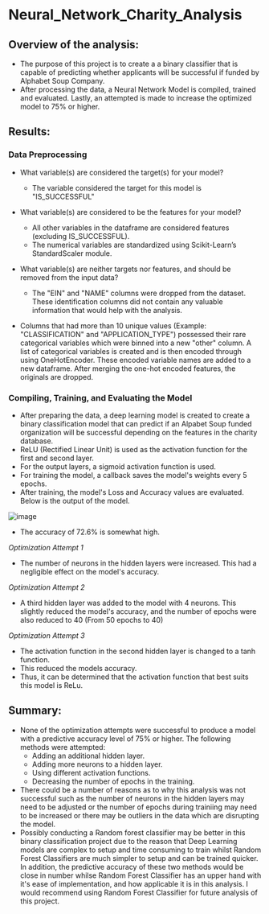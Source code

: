 # Neural_Network_Charity_Analysis
## Overview of the analysis: 
  - The purpose of this project is to create a a binary classifier that is capable of predicting whether applicants will be successful if funded by Alphabet Soup Company.
  -  After processing the data, a Neural Network Model is compiled, trained and evaluated. Lastly, an attempted is made to increase the optimized model to 75% or higher.
## Results: 
### Data Preprocessing

- What variable(s) are considered the target(s) for your model? 
  - The variable considered the target for this model is "IS_SUCCESSFUL"
- What variable(s) are considered to be the features for your model?
  - All other variables in the dataframe are considered features (excluding IS_SUCCESSFUL). 
  - The numerical variables are standardized using Scikit-Learn’s StandardScaler module.
- What variable(s) are neither targets nor features, and should be removed from the input data?
  - The "EIN" and "NAME" columns were dropped from the dataset. These identification columns did not contain any valuable information that would help with the analysis.

- Columns that had more than 10 unique values (Example: "CLASSIFICATION" and "APPLICATION_TYPE") possessed their rare categorical variables which were binned into a new "other" column. A list of categorical variables is created and is then encoded through using  OneHotEncoder. These encoded variable names are added to a new dataframe. After merging the one-hot encoded features, the originals are dropped. 

### Compiling, Training, and Evaluating the Model
- After preparing the data, a deep learning model is created to create a binary classification model that can predict if an Alpabet Soup funded organization will be successful depending on the features in the charity database. 
- ReLU (Rectified Linear Unit) is used as the activation function for the first and second layer.
- For the output layers, a sigmoid activation function is used.
- For training the model, a callback saves the model's weights every 5 epochs. 
- After training, the model's Loss and Accuracy values are evaluated. Below is the output of the model.

![image](https://user-images.githubusercontent.com/106709942/196049285-4f0be8e5-79fc-4a5c-afeb-fef499c60533.png)


  - The accuracy of 72.6% is somewhat high.
 
 _*Optimization Attempt 1*_
 
- The number of neurons in the hidden layers were increased. This had a negligible effect on the model's accuracy.

 _*Optimization Attempt 2*_
 
 - A third hidden layer was added to the model with 4 neurons. This slightly reduced the model's accuracy, and the number of epochs were also reduced to 40 (From 50 epochs to 40) 

 _*Optimization Attempt 3*_
 
 - The activation function in the second hidden layer is changed to a tanh function. 
 - This reduced the models accuracy.
 - Thus, it can be determined that the activation function that best suits this model is ReLu.


## Summary:
- None of the optimization attempts were successful to produce a model with a predictive accuracy level of 75% or higher. The following methods were attempted:
    - Adding an additional hidden layer.
    - Adding more neurons to a hidden layer.
    - Using different activation functions.
    - Decreasing the number of epochs in the training.
- There could be a number of reasons as to why this analysis was not successful such as the number of neurons in the hidden layers may need to be adjusted or the number of epochs during trainiing may need to be increased or there may be outliers in the data which are disrupting the model.  
- Possibly conducting a Random forest classifier may be better in this binary classification project due to the reason that Deep Learning models are complex to setup and time consuming to train whilst Random Forest Classifiers are much simpler to setup and can be trained quicker. In addition, the predictive accuracy of these two methods would be close in number whilse Random Forest Classifier has an upper hand with it's ease of implementation, and how applicable it is in this analysis. I would recommend using Random Forest Classifier for future analysis of this project. 
